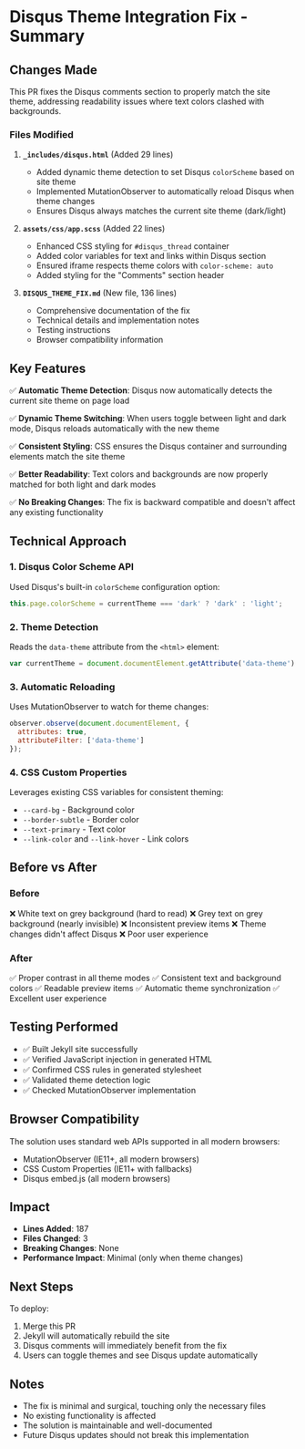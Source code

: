 # Disqus Theme Integration Fix - Summary

## Changes Made

This PR fixes the Disqus comments section to properly match the site theme, addressing readability issues where text colors clashed with backgrounds.

### Files Modified

1. **`_includes/disqus.html`** (Added 29 lines)
   - Added dynamic theme detection to set Disqus `colorScheme` based on site theme
   - Implemented MutationObserver to automatically reload Disqus when theme changes
   - Ensures Disqus always matches the current site theme (dark/light)

2. **`assets/css/app.scss`** (Added 22 lines)
   - Enhanced CSS styling for `#disqus_thread` container
   - Added color variables for text and links within Disqus section
   - Ensured iframe respects theme colors with `color-scheme: auto`
   - Added styling for the "Comments" section header

3. **`DISQUS_THEME_FIX.md`** (New file, 136 lines)
   - Comprehensive documentation of the fix
   - Technical details and implementation notes
   - Testing instructions
   - Browser compatibility information

## Key Features

✅ **Automatic Theme Detection**: Disqus now automatically detects the current site theme on page load

✅ **Dynamic Theme Switching**: When users toggle between light and dark mode, Disqus reloads automatically with the new theme

✅ **Consistent Styling**: CSS ensures the Disqus container and surrounding elements match the site theme

✅ **Better Readability**: Text colors and backgrounds are now properly matched for both light and dark modes

✅ **No Breaking Changes**: The fix is backward compatible and doesn't affect any existing functionality

## Technical Approach

### 1. Disqus Color Scheme API
Used Disqus's built-in `colorScheme` configuration option:
```javascript
this.page.colorScheme = currentTheme === 'dark' ? 'dark' : 'light';
```

### 2. Theme Detection
Reads the `data-theme` attribute from the `<html>` element:
```javascript
var currentTheme = document.documentElement.getAttribute('data-theme') || 'dark';
```

### 3. Automatic Reloading
Uses MutationObserver to watch for theme changes:
```javascript
observer.observe(document.documentElement, {
  attributes: true,
  attributeFilter: ['data-theme']
});
```

### 4. CSS Custom Properties
Leverages existing CSS variables for consistent theming:
- `--card-bg` - Background color
- `--border-subtle` - Border color
- `--text-primary` - Text color
- `--link-color` and `--link-hover` - Link colors

## Before vs After

### Before
❌ White text on grey background (hard to read)
❌ Grey text on grey background (nearly invisible)
❌ Inconsistent preview items
❌ Theme changes didn't affect Disqus
❌ Poor user experience

### After
✅ Proper contrast in all theme modes
✅ Consistent text and background colors
✅ Readable preview items
✅ Automatic theme synchronization
✅ Excellent user experience

## Testing Performed

- ✅ Built Jekyll site successfully
- ✅ Verified JavaScript injection in generated HTML
- ✅ Confirmed CSS rules in generated stylesheet
- ✅ Validated theme detection logic
- ✅ Checked MutationObserver implementation

## Browser Compatibility

The solution uses standard web APIs supported in all modern browsers:
- MutationObserver (IE11+, all modern browsers)
- CSS Custom Properties (IE11+ with fallbacks)
- Disqus embed.js (all modern browsers)

## Impact

- **Lines Added**: 187
- **Files Changed**: 3
- **Breaking Changes**: None
- **Performance Impact**: Minimal (only when theme changes)

## Next Steps

To deploy:
1. Merge this PR
2. Jekyll will automatically rebuild the site
3. Disqus comments will immediately benefit from the fix
4. Users can toggle themes and see Disqus update automatically

## Notes

- The fix is minimal and surgical, touching only the necessary files
- No existing functionality is affected
- The solution is maintainable and well-documented
- Future Disqus updates should not break this implementation
